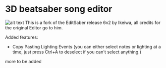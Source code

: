 # 3D beatsaber song editor
![alt text](https://github.com/Ikeiwa/3D-beatsaber-song-editor/blob/master/logo.png?raw=true)
This is a fork of the EditSaber release 6v2 by Ikeiwa, all credits for the original Editor go to him.

Added features:
- Copy Pasting Lighting Events (you can either select notes or lighting at a time, just press Ctrl+A to deselect if you can't select anything.)

more to be added 